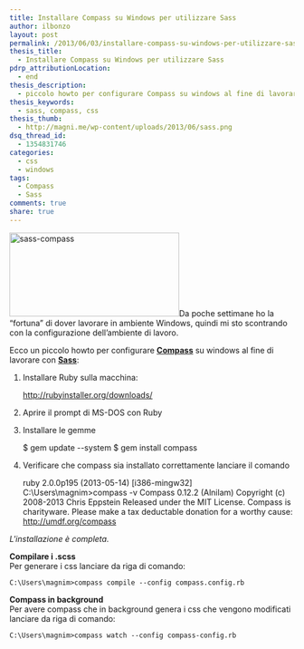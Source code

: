 ```yaml
---
title: Installare Compass su Windows per utilizzare Sass
author: ilbonzo
layout: post
permalink: /2013/06/03/installare-compass-su-windows-per-utilizzare-sass/
thesis_title:
  - Installare Compass su Windows per utilizzare Sass
pdrp_attributionLocation:
  - end
thesis_description:
  - piccolo howto per configurare Compass su windows al fine di lavorare con Sass
thesis_keywords:
  - sass, compass, css
thesis_thumb:
  - http://magni.me/wp-content/uploads/2013/06/sass.png
dsq_thread_id:
  - 1354831746
categories:
  - css
  - windows
tags:
  - Compass
  - Sass
comments: true
share: true
---
```

[<img src="http://magni.me/wp-content/uploads/2013/06/sass-compass-300x148.png" alt="sass-compass" width="300" height="148" class="alignleft size-medium wp-image-825" />][1]Da poche settimane ho la &#8220;fortuna&#8221; di dover lavorare in ambiente Windows, quindi mi sto scontrando con la configurazione dell&#8217;ambiente di lavoro.  


Ecco un piccolo howto per configurare **[Compass][2]** su windows al fine di lavorare con **[Sass][3]**:

1.  Installare Ruby sulla macchina:  


    <http://rubyinstaller.org/downloads/>

2.  Aprire il prompt di MS-DOS con Ruby
3.  Installare le gemme  


    $ gem update --system
    $ gem install compass

4.  Verificare che compass sia installato correttamente lanciare il comando  


    ruby 2.0.0p195 (2013-05-14) [i386-mingw32]
    C:\Users\magnim>compass -v
    Compass 0.12.2 (Alnilam)
    Copyright (c) 2008-2013 Chris Eppstein
    Released under the MIT License.
    Compass is charityware.
    Please make a tax deductable donation for a worthy cause: http://umdf.org/compass


*L'installazione è completa.*

**Compilare i .scss**  
Per generare i css lanciare da riga di comando:  

    C:\Users\magnim>compass compile --config compass.config.rb

**Compass in background**  
Per avere compass che in background genera i css che vengono modificati lanciare da riga di comando:  

    C:\Users\magnim>compass watch --config compass-config.rb




 [1]: http://magni.me/wp-content/uploads/2013/06/sass-compass.png
 [2]: http://compass-style.org/ "Compass Style"
 [3]: http://sass-lang.com/ "Sass"
